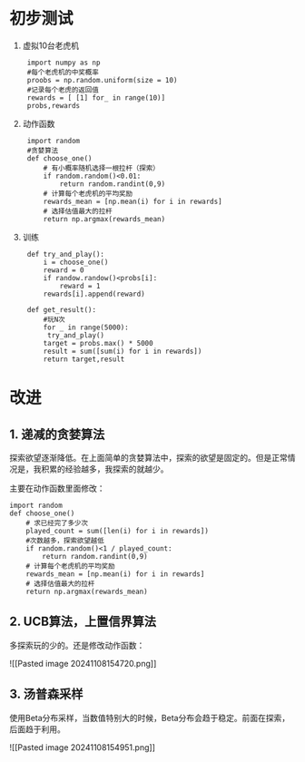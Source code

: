 # 初步测试

1. 虚拟10台老虎机

		import numpy as np
		#每个老虎机的中奖概率
		proobs = np.random.uniform(size = 10)
		#记录每个老虎的返回值
		rewards = [ [1] for_ in range(10)]
		probs,rewards

2. 动作函数

		import random
		#贪婪算法
		def choose_one()
			# 有小概率随机选择一根拉杆（探索）
			if random.random()<0.01:
				return random.randint(0,9)
			# 计算每个老虎机的平均奖励
			rewards_mean = [np.mean(i) for i in rewards]
			# 选择估值最大的拉杆
			return np.argmax(rewards_mean)

3. 训练

		def try_and_play():
			i = choose_one()
			reward = 0
			if randow.randow()<probs[i]:
				reward = 1
			rewards[i].append(reward)
			
		def get_result():
			#玩N次
			for _ in range(5000):
			 try_and_play()
			target = probs.max() * 5000
			result = sum([sum(i) for i in rewards])
			return target,result
			
# 改进

## 1. 递减的贪婪算法

探索欲望逐渐降低。在上面简单的贪婪算法中，探索的欲望是固定的。但是正常情况是，我积累的经验越多，我探索的就越少。

主要在动作函数里面修改：


	import random
	def choose_one()
		# 求已经完了多少次
		played_count = sum([len(i) for i in rewards])
		#次数越多，探索欲望越低
		if random.random()<1 / played_count:
			return random.randint(0,9)
		# 计算每个老虎机的平均奖励
		rewards_mean = [np.mean(i) for i in rewards]
		# 选择估值最大的拉杆
		return np.argmax(rewards_mean)

## 2. UCB算法，上置信界算法

多探索玩的少的。还是修改动作函数：

![[Pasted image 20241108154720.png]]


## 3. 汤普森采样

使用Beta分布采样，当数值特别大的时候，Beta分布会趋于稳定。前面在探索，后面趋于利用。

![[Pasted image 20241108154951.png]]


